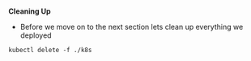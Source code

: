 
### 
**Cleaning Up**

*   Before we move on to the next section lets clean up everything we deployed

```execute-1
kubectl delete -f ./k8s
```

